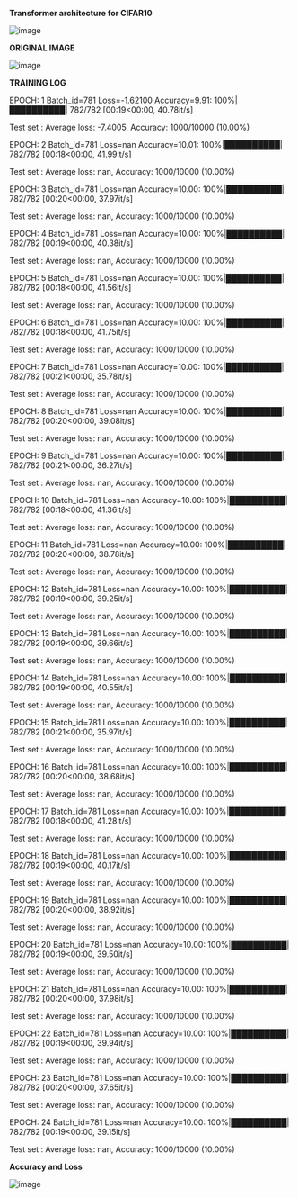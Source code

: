 **Transformer architecture for CIFAR10**

![image](https://user-images.githubusercontent.com/52197131/221286251-02e2cf65-43a0-4927-b255-f3f73e365a26.png)




**ORIGINAL IMAGE**

![image](https://user-images.githubusercontent.com/52197131/219788572-1ff666dd-f3f5-4dca-b3f2-c35bf9c6f0ca.png)


**TRAINING LOG**

EPOCH: 1
Batch_id=781 Loss=-1.62100 Accuracy=9.91: 100%|██████████| 782/782 [00:19<00:00, 40.78it/s]

 Test set : Average loss: -7.4005, Accuracy: 1000/10000 (10.00%)

EPOCH: 2
Batch_id=781 Loss=nan Accuracy=10.01: 100%|██████████| 782/782 [00:18<00:00, 41.99it/s]

 Test set : Average loss: nan, Accuracy: 1000/10000 (10.00%)

EPOCH: 3
Batch_id=781 Loss=nan Accuracy=10.00: 100%|██████████| 782/782 [00:20<00:00, 37.97it/s]

 Test set : Average loss: nan, Accuracy: 1000/10000 (10.00%)

EPOCH: 4
Batch_id=781 Loss=nan Accuracy=10.00: 100%|██████████| 782/782 [00:19<00:00, 40.38it/s]

 Test set : Average loss: nan, Accuracy: 1000/10000 (10.00%)

EPOCH: 5
Batch_id=781 Loss=nan Accuracy=10.00: 100%|██████████| 782/782 [00:18<00:00, 41.56it/s]

 Test set : Average loss: nan, Accuracy: 1000/10000 (10.00%)

EPOCH: 6
Batch_id=781 Loss=nan Accuracy=10.00: 100%|██████████| 782/782 [00:18<00:00, 41.75it/s]

 Test set : Average loss: nan, Accuracy: 1000/10000 (10.00%)

EPOCH: 7
Batch_id=781 Loss=nan Accuracy=10.00: 100%|██████████| 782/782 [00:21<00:00, 35.78it/s]

 Test set : Average loss: nan, Accuracy: 1000/10000 (10.00%)

EPOCH: 8
Batch_id=781 Loss=nan Accuracy=10.00: 100%|██████████| 782/782 [00:20<00:00, 39.08it/s]

 Test set : Average loss: nan, Accuracy: 1000/10000 (10.00%)

EPOCH: 9
Batch_id=781 Loss=nan Accuracy=10.00: 100%|██████████| 782/782 [00:21<00:00, 36.27it/s]

 Test set : Average loss: nan, Accuracy: 1000/10000 (10.00%)

EPOCH: 10
Batch_id=781 Loss=nan Accuracy=10.00: 100%|██████████| 782/782 [00:18<00:00, 41.36it/s]

 Test set : Average loss: nan, Accuracy: 1000/10000 (10.00%)

EPOCH: 11
Batch_id=781 Loss=nan Accuracy=10.00: 100%|██████████| 782/782 [00:20<00:00, 38.78it/s]

 Test set : Average loss: nan, Accuracy: 1000/10000 (10.00%)

EPOCH: 12
Batch_id=781 Loss=nan Accuracy=10.00: 100%|██████████| 782/782 [00:19<00:00, 39.25it/s]

 Test set : Average loss: nan, Accuracy: 1000/10000 (10.00%)

EPOCH: 13
Batch_id=781 Loss=nan Accuracy=10.00: 100%|██████████| 782/782 [00:19<00:00, 39.66it/s]

 Test set : Average loss: nan, Accuracy: 1000/10000 (10.00%)

EPOCH: 14
Batch_id=781 Loss=nan Accuracy=10.00: 100%|██████████| 782/782 [00:19<00:00, 40.55it/s]

 Test set : Average loss: nan, Accuracy: 1000/10000 (10.00%)

EPOCH: 15
Batch_id=781 Loss=nan Accuracy=10.00: 100%|██████████| 782/782 [00:21<00:00, 35.97it/s]

 Test set : Average loss: nan, Accuracy: 1000/10000 (10.00%)

EPOCH: 16
Batch_id=781 Loss=nan Accuracy=10.00: 100%|██████████| 782/782 [00:20<00:00, 38.68it/s]

 Test set : Average loss: nan, Accuracy: 1000/10000 (10.00%)

EPOCH: 17
Batch_id=781 Loss=nan Accuracy=10.00: 100%|██████████| 782/782 [00:18<00:00, 41.28it/s]

 Test set : Average loss: nan, Accuracy: 1000/10000 (10.00%)

EPOCH: 18
Batch_id=781 Loss=nan Accuracy=10.00: 100%|██████████| 782/782 [00:19<00:00, 40.17it/s]

 Test set : Average loss: nan, Accuracy: 1000/10000 (10.00%)

EPOCH: 19
Batch_id=781 Loss=nan Accuracy=10.00: 100%|██████████| 782/782 [00:20<00:00, 38.92it/s]

 Test set : Average loss: nan, Accuracy: 1000/10000 (10.00%)

EPOCH: 20
Batch_id=781 Loss=nan Accuracy=10.00: 100%|██████████| 782/782 [00:19<00:00, 39.50it/s]

 Test set : Average loss: nan, Accuracy: 1000/10000 (10.00%)

EPOCH: 21
Batch_id=781 Loss=nan Accuracy=10.00: 100%|██████████| 782/782 [00:20<00:00, 37.98it/s]

 Test set : Average loss: nan, Accuracy: 1000/10000 (10.00%)

EPOCH: 22
Batch_id=781 Loss=nan Accuracy=10.00: 100%|██████████| 782/782 [00:19<00:00, 39.94it/s]

 Test set : Average loss: nan, Accuracy: 1000/10000 (10.00%)

EPOCH: 23
Batch_id=781 Loss=nan Accuracy=10.00: 100%|██████████| 782/782 [00:20<00:00, 37.65it/s]

 Test set : Average loss: nan, Accuracy: 1000/10000 (10.00%)

EPOCH: 24
Batch_id=781 Loss=nan Accuracy=10.00: 100%|██████████| 782/782 [00:19<00:00, 39.15it/s]

 Test set : Average loss: nan, Accuracy: 1000/10000 (10.00%)
 
 
 **Accuracy and Loss**
 
![image](https://user-images.githubusercontent.com/52197131/221286849-bc4645e2-4ee8-41da-8827-604ebef5c32f.png)





